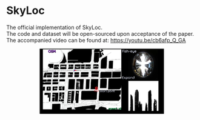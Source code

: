# SkyLoc

The official implementation of SkyLoc.  
The code and dataset will be open-sourced upon acceptance of the paper.  
The accompanied video can be found at: https://youtu.be/cb6afp_Q_GA  

<center>
<a href="https://youtu.be/cb6afp_Q_GA"><img src="cover.png" width="65%" height="65%" />
 
</center>
